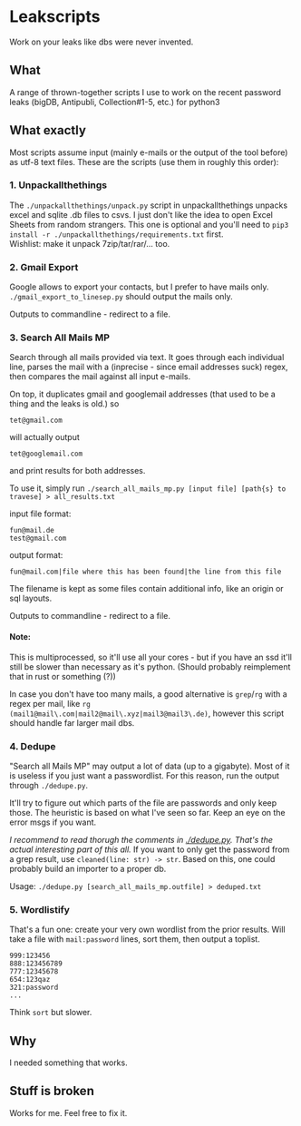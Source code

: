 # Leakscripts
Work on your leaks like dbs were never invented.

## What
A range of thrown-together scripts I use to work on the recent password leaks (bigDB, Antipubli, Collection#1-5, etc.) for python3

## What exactly
Most scripts assume input (mainly e-mails or the output of the tool before) as utf-8 text files.
These are the scripts (use them in roughly this order):

### 1. Unpackallthethings
The `./unpackallthethings/unpack.py` script in unpackallthethings unpacks excel and sqlite .db files to csvs.
I just don't like the idea to open Excel Sheets from random strangers.
This one is optional and you'll need to `pip3 install -r ./unpackallthethings/requirements.txt` first.  
Wishlist: make it unpack 7zip/tar/rar/... too.

### 2. Gmail Export
Google allows to export your contacts, but I prefer to have mails only. 
`./gmail_export_to_linesep.py` should output the mails only.

Outputs to commandline - redirect to a file.

### 3. Search All Mails MP
Search through all mails provided via text.
It goes through each individual line, parses the mail with a (inprecise - since email addresses suck) regex, then compares the mail against all input e-mails.

On top, it duplicates gmail and googlemail addresses (that used to be a thing and the leaks is old.)
so
```
tet@gmail.com
```
will actually output
```
tet@googlemail.com
```
and print results for both addresses.

To use it, simply run `./search_all_mails_mp.py [input file] [path{s} to travese] > all_results.txt`

input file format:
```
fun@mail.de
test@gmail.com
```
output format:
```
fun@mail.com|file where this has been found|the line from this file
```
The filename is kept as some files contain additional info, like an origin or sql layouts.

Outputs to commandline - redirect to a file.

#### Note:
This is multiprocessed, so it'll use all your cores - but if you have an ssd it'll still be slower than necessary as it's python.
(Should probably reimplement that in rust or something (?))

In case you don't have too many mails, a good alternative is `grep`/`rg` 
with a regex per mail, like `rg (mail1@mail\.com|mail2@mail\.xyz|mail3@mail3\.de)`, 
however this script should handle far larger mail dbs.


### 4. Dedupe
"Search all Mails MP" may output a lot of data (up to a gigabyte).
Most of it is useless if you just want a passwordlist. For this reason, run the output through `./dedupe.py`.

It'll try to figure out which parts of the file are passwords and only keep those.
The heuristic is based on what I've seen so far. Keep an eye on the error msgs if you want.

_I recommend to read thorugh the comments in [./dedupe.py](./dedupe.py). 
That's the actual interesting part of this all._
If you want to only get the password from a grep result, use `cleaned(line: str) -> str`.
Based on this, one could probably build an importer to a proper db.

Usage: `./dedupe.py [search_all_mails_mp.outfile] > deduped.txt`

### 5. Wordlistify
That's a fun one: create your very own wordlist from the prior results.
Will take a file with `mail:password` lines, sort them, then output a toplist.

```
999:123456
888:123456789
777:12345678
654:123qaz
321:password
...
```
Think `sort` but slower.
## Why
I needed something that works.

## Stuff is broken
Works for me. Feel free to fix it.
